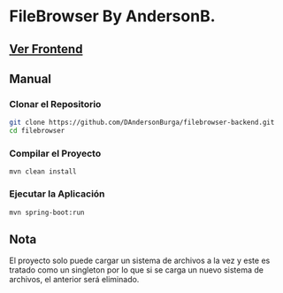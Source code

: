 # FileBrowser By AndersonB.
## [Ver Frontend](https://github.com/DAndersonBurga/filebrowser-frontend.git)

## Manual
### Clonar el Repositorio
```bash
git clone https://github.com/DAndersonBurga/filebrowser-backend.git
cd filebrowser
```

### Compilar el Proyecto
```shell
mvn clean install
```

### Ejecutar la Aplicación
```shell
mvn spring-boot:run
```

## Nota
El proyecto solo puede cargar un sistema de archivos a la vez y este es tratado como un singleton por lo que si se carga un nuevo sistema de archivos, el anterior será eliminado.